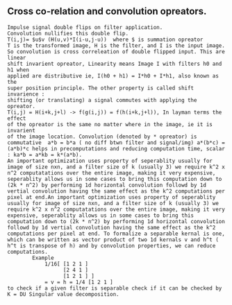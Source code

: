 ## Cross co-relation and convolution opreators. 
    Impulse signal double flips on filter application.
    Convolution nullifies this double flip.
    T(i,j)= $u$v (H(u,v)*I(i-u,j-u))  where $ is summation opreator
    T is the transformed image, H is the filter, and I is the input image.
    So convolution is cross correleation of double flipped input. This are linear
    shift invarient opreator, Linearity means Image I with filters h0 and h1 when
    applied are distributive ie, I(h0 + h1) = I*h0 + I*h1, also known as the
    super position principle. The other property is called shift invarience :
    shifting (or translating) a signal commutes with applying the opreator.
    T(i,j) = H(i+k,j+l) -> f(g(i,j)) = f(h(i+k,j+l)), In layman terms the effect
    of the opreator is the same no matter where in the image, ie it is invarient
    of the image location. Convolution (denoted by * opreator) is commutative  a*b = b*a ( no diff btwn filter and signal/img) a*(b*c) = (a*b)*c helps in precomputations and reducing computation time, scalar : ka*b = a*kb = k*(a*b). 
    An important optimization uses property of seperablity usually for image of size nxn, and a filter size of k (usually 3) we require k^2 x n^2 computatations over the entire image, making it very expensive, seperablity allows us in some cases to bring this computation down to (2k * n^2) by performing 1d horizontal convolution followd by 1d vertial convolution having the same effect as the k^2 computations per pixel at end.An important optimization uses property of seperablity usually for image of size nxn, and a filter size of k (usually 3) we require k^2 x n^2 computatations over the entire image, making it very expensive, seperablity allows us in some cases to bring this computation down to (2k * n^2) by performing 1d horizontal convolution followd by 1d vertial convolution having the same effect as the k^2 computations per pixel at end. To formalize a separable kernal is one, which can be written as vector product of two 1d kernals v and h^t ( h^t is transpose of h) and by convolution properties, we can reduce computations. 
            Example 
                1/16[ [1 2 1 ]
                      [2 4 1 ]
                      [1 2 1 ] ]
                = v = h = 1/4 [1 2 1 ]
    to check if a given filter is separable check if it can be checked by K = DU Singular value decomposition. 
